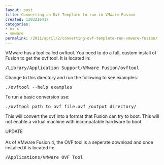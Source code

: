 ```yaml
---
layout: post
title: Converting an Ovf Template to run in VMware Fusion
created: 1303216417
categories:
- os x
- vmware
permalink: /2011/april/2/converting-ovf-template-run-vmware-fusion/
---
```

<p>VMware has a tool called ovftool. You need to do a full, custom install of Fusion to get the ovf tool. It is located in:</p>
<pre>
/Library/Application Support/VMware Fusion/ovftool
</pre>
<p>Change to this directory and run the following to see examples:</p>
<pre>
./ovftool --help examples</pre>
<p>To run a basic conversion use:</p>
<pre>
./ovftool path_to_ovf_file.ovf /output_directory/
</pre>
<p>This will convert the ovf into a format that Fusion can try to boot. This will not enable a virtual machine with incompatable hardware to boot.</p>
<p>UPDATE<br />
<br />
As of VMware Fusion 4, the OVF tool is a seperate download and once installed it is located in:</p>
<pre>
/Applications/VMware OVF Tool
</pre>
<p>&nbsp;</p>

